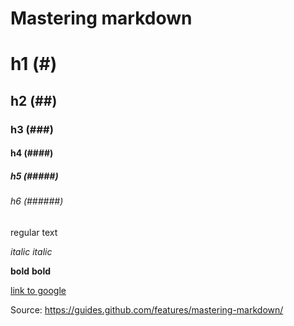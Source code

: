 # Mastering markdown

# h1 (#)
## h2 (##)
### h3 (###)
#### h4 (####)
##### h5 (#####)
###### h6 (######)

regular text

*italic*
_italic_

**bold**
__bold__

[link to google](http://google.com)

Source: https://guides.github.com/features/mastering-markdown/
